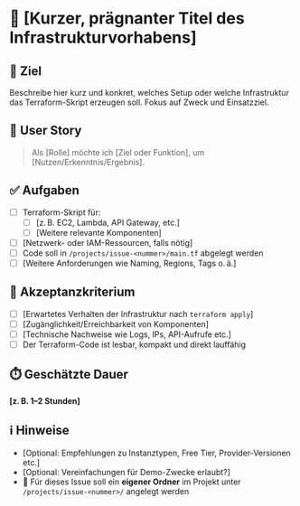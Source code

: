 # 🧾 [Kurzer, prägnanter Titel des Infrastrukturvorhabens]

## 🎯 Ziel  
Beschreibe hier kurz und konkret, welches Setup oder welche Infrastruktur das Terraform-Skript erzeugen soll. Fokus auf Zweck und Einsatzziel.

## 👤 User Story  
> Als [Rolle] möchte ich [Ziel oder Funktion], um [Nutzen/Erkenntnis/Ergebnis].

## ✅ Aufgaben

- [ ] Terraform-Skript für:
  - [ ] [z. B. EC2, Lambda, API Gateway, etc.]
  - [ ] [Weitere relevante Komponenten]
- [ ] [Netzwerk- oder IAM-Ressourcen, falls nötig]
- [ ] Code soll in `/projects/issue-<nummer>/main.tf` abgelegt werden
- [ ] [Weitere Anforderungen wie Naming, Regions, Tags o. ä.]

## 📌 Akzeptanzkriterium

- [ ] [Erwartetes Verhalten der Infrastruktur nach `terraform apply`]
- [ ] [Zugänglichkeit/Erreichbarkeit von Komponenten]
- [ ] [Technische Nachweise wie Logs, IPs, API-Aufrufe etc.]
- [ ] Der Terraform-Code ist lesbar, kompakt und direkt lauffähig

## ⏱️ Geschätzte Dauer

**[z. B. 1–2 Stunden]**

## ℹ️ Hinweise

- [Optional: Empfehlungen zu Instanztypen, Free Tier, Provider-Versionen etc.]
- [Optional: Vereinfachungen für Demo-Zwecke erlaubt?]
- 🔁 Für dieses Issue soll ein **eigener Ordner** im Projekt unter `/projects/issue-<nummer>/` angelegt werden
